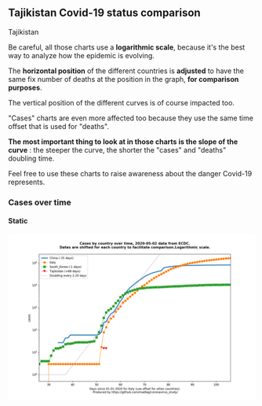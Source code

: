 ## Tajikistan Covid-19 status comparison 

Tajikistan



Be careful, all those charts use a **logarithmic scale**, because it's the best way to analyze how the epidemic is evolving.
 
The **horizontal position** of the different countries is **adjusted** to have the same fix number of deaths at the position in the graph, **for comparison purposes**.

The vertical position of the different curves is of course impacted too.

"Cases" charts are even more affected too because they use the same time offset that is used for "deaths".

**The most important thing to look at in those charts is the slope of the curve** : the steeper the curve, the shorter the "cases" and "deaths" doubling time.

Feel free to use these charts to raise awareness about the danger Covid-19 represents. 


 
### Cases over time
 
#### Static
![Tajikistan covid-19 cases static chart](https://raw.githubusercontent.com/madlag/coronavirus_study/master/notebooks/graphs/2020-05-02/countries/Tajikistan/2020-05-02_Tajikistan_cases.png "Tajikistan covid-19 cases static chart")   

